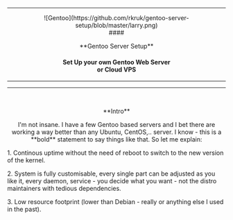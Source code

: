 ***
<p align="center">![Gentoo](https://github.com/rkruk/gentoo-server-setup/blob/master/larry.png)
<br>
#### <p align="center">**Gentoo Server Setup** 

#### <p align="center">Set Up your own Gentoo Web Server <br> or Cloud VPS 

------------------------------------------------------------------------

----------
<br>
<p align="center">**Intro**

<p align="center">I'm not insane. I have a few Gentoo based servers and I bet there are working a way better than any Ubuntu, CentOS,..  server. I know - this is a **bold** statement to say things like that. So let me explain:
<p align="left">1. Continous uptime without the need of reboot to switch to the new version of the kernel.
<p align="left">2. System is fully customisable, every single part can be adjusted as you like it, every daemon, service - you decide what you want - not the distro maintainers with tedious dependencies.
<p align="left">3. Low resource footprint (lower than Debian - really or anything else I used in the past).
